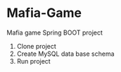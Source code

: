 # Mafia-Game
Mafia game Spring BOOT project 
1. Clone project
2. Create MySQL data base schema 
3. Run project

